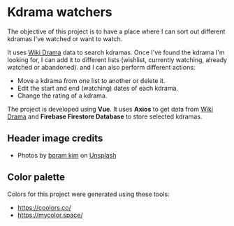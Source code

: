 # Kdrama watchers

The objective of this project is to have a place where I can sort out different kdramas I've watched or want to watch.

It uses [Wiki Drama](https://drama.fandom.com/es/wiki/P%C3%A1gina_principal) data to search kdramas. Once I've found the kdrama I'm looking for, I can add it to different lists (wishlist, currently watching, already watched or abandoned). and I can also perform different actions:

- Move a kdrama from one list to another or delete it.
- Edit the start and end (watching) dates of each kdrama.
- Change the rating of a kdrama.

The project is developed using **Vue**. It uses **Axios** to get data from [Wiki Drama](https://drama.fandom.com/es/wiki/P%C3%A1gina_principal) and **Firebase Firestore Database** to store selected kdramas.

## Header image credits

- Photos by [boram kim](https://unsplash.com/@challengart?utm_source=unsplash&utm_medium=referral&utm_content=creditCopyText) on [Unsplash](https://unsplash.com/?utm_source=unsplash&utm_medium=referral&utm_content=creditCopyText)

## Color palette

Colors for this project were generated using these tools:

- https://coolors.co/
- https://mycolor.space/
